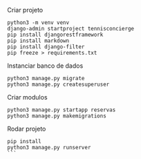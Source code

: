 Criar projeto
```
python3 -m venv venv
django-admin startproject tennisconcierge
pip install djangorestframework
pip install markdown
pip install django-filter
pip freeze > requirements.txt
```

Instanciar banco de dados
```
python3 manage.py migrate
python3 manage.py createsuperuser
```

Criar modulos
```
python3 manage.py startapp reservas
python3 manage.py makemigrations
```

Rodar projeto
````
pip install
python3 manage.py runserver
```
